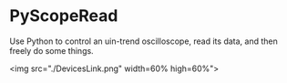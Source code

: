 # PyScopeRead
Use Python to control an uin-trend oscilloscope, read its data, and then freely do some things.


<img src="./DevicesLink.png" width=60% high=60%">
